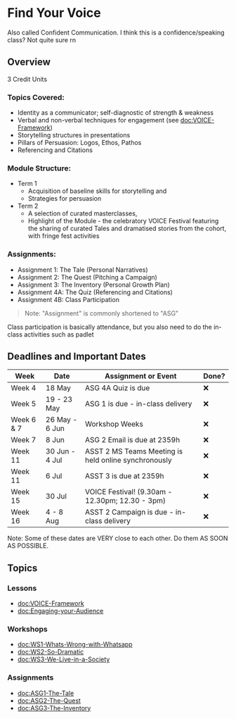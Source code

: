 # Find Your Voice

Also called Confident Communication. I think this is a confidence/speaking class? Not quite sure rn

## Overview

3 Credit Units

### Topics Covered:
- Identity as a communicator; self-diagnostic of strength & weakness
- Verbal and non-verbal techniques for engagement (see <doc:VOICE-Framework>)
- Storytelling structures in presentations
- Pillars of Persuasion: Logos, Ethos, Pathos
- Referencing and Citations

### Module Structure:
- Term 1
  - Acquisition of baseline skills for storytelling and
  - Strategies for persuasion
- Term 2
  - A selection of curated masterclasses,
  - Highlight of the Module - the celebratory VOICE Festival featuring the sharing of curated Tales and dramatised stories from the cohort, with fringe fest activities

### Assignments:
- Assignment 1: The Tale (Personal Narratives)
- Assignment 2: The Quest (Pitching a Campaign)
- Assignment 3: The Inventory (Personal Growth Plan)
- Assignment 4A: The Quiz (Referencing and Citations)
- Assignment 4B: Class Participation

> Note: "Assignment" is commonly shortened to "ASG"

Class participation is basically attendance, but you also need to do the in-class activities 
such as padlet

## Deadlines and Important Dates

| Week | Date | Assignment or Event | Done? |
| ---- | ---- | ---------- | ----- |
| Week 4 | 18 May | ASG 4A Quiz is due | ❌ |
| Week 5 | 19 - 23 May | ASG 1 is due - in-class delivery | ❌ |
| Week 6 & 7 | 26 May - 6 Jun | Workshop Weeks | ❌ |
| Week 7 | 8 Jun | ASG 2 Email is due at 2359h | ❌ |
| Week 11 | 30 Jun - 4 Jul | ASST 2 MS Teams Meeting is held online synchronously | ❌ |
| Week 11 | 6 Jul | ASST 3 is due at 2359h | ❌ |
| Week 15 | 30 Jul | VOICE Festival! (9.30am - 12.30pm; 12.30 - 3pm) | ❌ |
| Week 16 | 4 - 8 Aug | ASST 2 Campaign is due - in-class delivery | ❌ |

Note: Some of these dates are VERY close to each other. Do them AS SOON AS POSSIBLE.

## Topics

### Lessons
- <doc:VOICE-Framework>
- <doc:Engaging-your-Audience>

### Workshops
- <doc:WS1-Whats-Wrong-with-Whatsapp>
- <doc:WS2-So-Dramatic>
- <doc:WS3-We-Live-in-a-Society>

### Assignments
- <doc:ASG1-The-Tale>
- <doc:ASG2-The-Quest>
- <doc:ASG3-The-Inventory>
